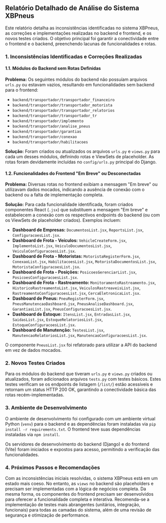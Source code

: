 ## Relatório Detalhado de Análise do Sistema XBPneus

Este relatório detalha as inconsistências identificadas no sistema XBPneus, as correções e implementações realizadas no backend e frontend, e os novos testes criados. O objetivo principal foi garantir a conectividade entre o frontend e o backend, preenchendo lacunas de funcionalidades e rotas.

### 1. Inconsistências Identificadas e Correções Realizadas

#### 1.1. Módulos do Backend sem Rotas Definidas

**Problema:** Os seguintes módulos do backend não possuíam arquivos `urls.py` ou estavam vazios, resultando em funcionalidades sem backend para o frontend:
- `backend/transportador/transportador_financeiro`
- `backend/transportador/transportador_motorista`
- `backend/transportador/transportador_relatorios`
- `backend/transportador/transportador_tr`
- `backend/transportador/implemento`
- `backend/transportador/analise_pneus`
- `backend/transportador/garantias`
- `backend/transportador/conexao`
- `backend/transportador/habilitacoes`

**Solução:** Foram criados ou atualizados os arquivos `urls.py` e `views.py` para cada um desses módulos, definindo rotas e ViewSets de placeholder. As rotas foram devidamente incluídas no `config/urls.py` principal do Django.

#### 1.2. Funcionalidades do Frontend "Em Breve" ou Desconectadas

**Problema:** Diversas rotas no frontend exibiam a mensagem "Em breve" ou utilizavam dados mocados, indicando a ausência de conexão com o backend ou a falta de implementação completa.

**Solução:** Para cada funcionalidade identificada, foram criados componentes React (`.jsx`) que substituem a mensagem "Em breve" e estabelecem a conexão com os respectivos endpoints do backend (ou com os ViewSets de placeholder criados). Exemplos incluem:
- **Dashboard de Empresas:** `DocumentosList.jsx`, `ReportsList.jsx`, `ConfiguracoesList.jsx`.
- **Dashboard de Frota - Veículos:** `VehicleCreateForm.jsx`, `ImplementoList.jsx`, `VeiculoDocumentosList.jsx`, `VeiculoConfiguracoesList.jsx`.
- **Dashboard de Frota - Motoristas:** `MotoristaRegisterForm.jsx`, `ConexaoList.jsx`, `HabilitacoesList.jsx`, `MotoristaDocumentosList.jsx`, `MotoristaConfiguracoesList.jsx`.
- **Dashboard de Frota - Posições:** `PosicoesGerenciarList.jsx`, `PosicoesConfiguracoesList.jsx`.
- **Dashboard de Frota - Rastreamento:** `MonitoramentoRastreamento.jsx`, `HistoricoRastreamentoList.jsx`, `VeiculosRastreaveisList.jsx`, `RastreamentoConfiguracoesList.jsx`, `CercaEletronicaList.jsx`.
- **Dashboard de Pneus:** `PneuRegisterForm.jsx`, `PneusManutencaoDashboard.jsx`, `PneusAnaliseDashboard.jsx`, `GarantiasList.jsx`, `PneusConfiguracoesList.jsx`.
- **Dashboard de Estoque:** `ItensList.jsx`, `EntradasList.jsx`, `SaidasList.jsx`, `EstoqueRelatoriosList.jsx`, `EstoqueConfiguracoesList.jsx`.
- **Dashboard de Manutenção:** `TestesList.jsx`, `ManutencaoRelatoriosList.jsx`, `ManutencaoConfiguracoesList.jsx`.

O componente `PneusList.jsx` foi refatorado para utilizar a API do backend em vez de dados mocados.

### 2. Novos Testes Criados

Para os módulos do backend que tiveram `urls.py` e `views.py` criados ou atualizados, foram adicionados arquivos `tests.py` com testes básicos. Estes testes verificam se os endpoints de listagem (`/list/`) estão acessíveis e retornam um status HTTP 200 OK, garantindo a conectividade básica das rotas recém-implementadas.

### 3. Ambiente de Desenvolvimento

O ambiente de desenvolvimento foi configurado com um ambiente virtual Python (`venv`) para o backend e as dependências foram instaladas via `pip install -r requirements.txt`. O frontend teve suas dependências instaladas via `npm install`.

Os servidores de desenvolvimento do backend (Django) e do frontend (Vite) foram iniciados e expostos para acesso, permitindo a verificação das funcionalidades.

### 4. Próximos Passos e Recomendações

Com as inconsistências iniciais resolvidas, o sistema XBPneus está em um estado mais coeso. No entanto, as `views` no backend são placeholders e precisam ser implementadas com a lógica de negócios completa. Da mesma forma, os componentes do frontend precisam ser desenvolvidos para oferecer a funcionalidade completa e interativa. Recomenda-se a implementação de testes mais abrangentes (unitários, integração, funcionais) para todas as camadas do sistema, além de uma revisão de segurança e otimização de performance.

